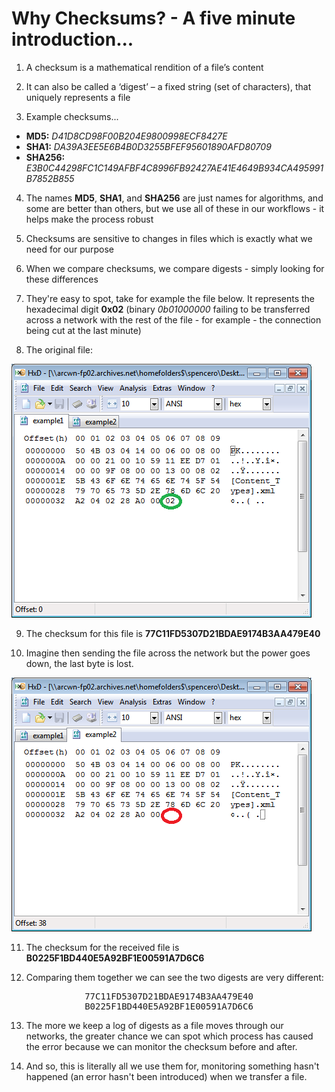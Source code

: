 # Why Checksums? - A five minute introduction...

1.	A checksum is a mathematical rendition of a file’s content

2. It can also be called a ‘digest’ – a fixed string (set of characters), that uniquely represents a file

3. Example checksums...

* **MD5:** *D41D8CD98F00B204E9800998ECF8427E*
* **SHA1:** *DA39A3EE5E6B4B0D3255BFEF95601890AFD80709*
* **SHA256:** *E3B0C44298FC1C149AFBF4C8996FB92427AE41E4649B934CA495991B7852B855*

4. The names **MD5**, **SHA1**, and **SHA256** are just names for algorithms, and some are better than others, but we use all of these in our workflows - it helps make the process robust

5. Checksums are sensitive to changes in files which is exactly what we need for our purpose

6. When we compare checksums, we compare digests - simply looking for these differences

7. They're easy to spot, take for example the file below. It represents the hexadecimal digit **0x02** (binary *0b01000000* failing to be transferred across a network with the rest of the file - for example - the connection being cut at the last minute)

8. The original file:

![File One](images/example1.png)

9. The checksum for this file is **77C11FD5307D21BDAE9174B3AA479E40**

10. Imagine then sending the file across the network but the power goes down, the last byte is lost.

![File Two](images/example2.png)

11. The checksum for the received file is **B0225F1BD440E5A92BF1E00591A7D6C6**

12. Comparing them together we can see the two digests are very different:

<center>
<pre>
77C11FD5307D21BDAE9174B3AA479E40
B0225F1BD440E5A92BF1E00591A7D6C6
</pre>
</center>

13. The more we keep a log of digests as a file moves through our networks, the greater chance we can spot which process has caused the error because we can monitor the checksum before and after. 

14. And so, this is literally all we use them for, monitoring something hasn't happened (an error hasn't been introduced) when we transfer a file. 
